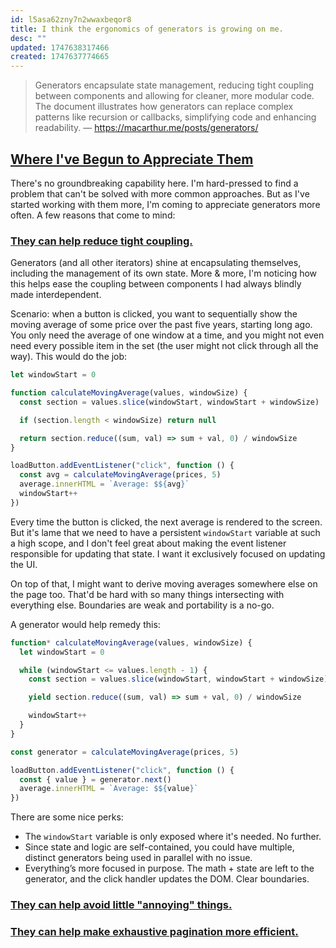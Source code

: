 ```yaml
---
id: l5asa62zny7n2wwaxbeqor8
title: I think the ergonomics of generators is growing on me.
desc: ""
updated: 1747638317466
created: 1747637774665
---
```


> Generators encapsulate state management, reducing tight coupling between components and allowing for cleaner, more modular code.
> The document illustrates how generators can replace complex patterns like recursion or callbacks, simplifying code and enhancing readability.
> — https://macarthur.me/posts/generators/

## [Where I've Begun to Appreciate Them](https://macarthur.me/posts/generators/#where-ive-begun-to-appreciate-them)

There's no groundbreaking capability here. I'm hard-pressed to find a problem that can't be solved with more common approaches. But as I've started working with them more, I'm coming to appreciate generators more often. A few reasons that come to mind:

### [They can help reduce tight coupling.](https://macarthur.me/posts/generators/#they-can-help-reduce-tight-coupling)

Generators (and all other iterators) shine at encapsulating themselves, including the management of its own state. More & more, I'm noticing how this helps ease the coupling between components I had always blindly made interdependent.

Scenario: when a button is clicked, you want to sequentially show the moving average of some price over the past five years, starting long ago. You only need the average of one window at a time, and you might not even need every possible item in the set (the user might not click through all the way). This would do the job:

```js
let windowStart = 0

function calculateMovingAverage(values, windowSize) {
  const section = values.slice(windowStart, windowStart + windowSize)

  if (section.length < windowSize) return null

  return section.reduce((sum, val) => sum + val, 0) / windowSize
}

loadButton.addEventListener("click", function () {
  const avg = calculateMovingAverage(prices, 5)
  average.innerHTML = `Average: $${avg}`
  windowStart++
})
```

Every time the button is clicked, the next average is rendered to the screen. But it's lame that we need to have a persistent `windowStart` variable at such a high scope, and I don't feel great about making the event listener responsible for updating that state. I want it exclusively focused on updating the UI.

On top of that, I might want to derive moving averages somewhere else on the page too. That'd be hard with so many things intersecting with everything else. Boundaries are weak and portability is a no-go.

A generator would help remedy this:

```js
function* calculateMovingAverage(values, windowSize) {
  let windowStart = 0

  while (windowStart <= values.length - 1) {
    const section = values.slice(windowStart, windowStart + windowSize)

    yield section.reduce((sum, val) => sum + val, 0) / windowSize

    windowStart++
  }
}

const generator = calculateMovingAverage(prices, 5)

loadButton.addEventListener("click", function () {
  const { value } = generator.next()
  average.innerHTML = `Average: $${value}`
})
```

There are some nice perks:

- The `windowStart` variable is only exposed where it's needed. No further.
- Since state and logic are self-contained, you could have multiple, distinct generators being used in parallel with no issue.
- Everything’s more focused in purpose. The math + state are left to the generator, and the click handler updates the DOM. Clear boundaries.

### [They can help avoid little "annoying" things.](https://macarthur.me/posts/generators/#they-can-help-avoid-little-annoying-things)

### [They can help make exhaustive pagination more efficient.](https://macarthur.me/posts/generators/#they-can-help-make-exhaustive-pagination-more-efficient)
